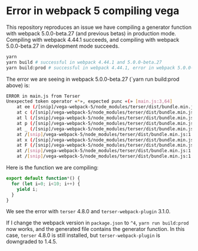 # Error in webpack 5 compiling vega

This repository reproduces an issue we have compiling a generator function with webpack 5.0.0-beta.27 (and previous betas) in production mode. Compiling with webpack 4.44.1 succeeds, and compiling with webpack 5.0.0-beta.27 in development mode succeeds.

```sh
yarn
yarn build # successful in webpack 4.44.1 and 5.0.0-beta.27
yarn build:prod # successful in webpack 4.44.1, error in webpack 5.0.0-beta.27
```

The error we are seeing in webpack 5.0.0-beta.27 (`yarn run build:prod above) is:

```sh
ERROR in main.js from Terser
Unexpected token operator «*», expected punc «(» [main.js:3,64]
    at ee (/[snip]/vega-webpack-5/node_modules/terser/dist/bundle.min.js:1:19541)
    at c (/[snip]/vega-webpack-5/node_modules/terser/dist/bundle.min.js:1:28244)
    at l (/[snip]/vega-webpack-5/node_modules/terser/dist/bundle.min.js:1:28335)
    at p (/[snip]/vega-webpack-5/node_modules/terser/dist/bundle.min.js:1:28475)
    at _ (/[snip]/vega-webpack-5/node_modules/terser/dist/bundle.min.js:1:28587)
    at /[snip]/vega-webpack-5/node_modules/terser/dist/bundle.min.js:1:38014
    at x (/[snip]/vega-webpack-5/node_modules/terser/dist/bundle.min.js:1:38144)
    at F (/[snip]/vega-webpack-5/node_modules/terser/dist/bundle.min.js:1:34820)
    at /[snip]/vega-webpack-5/node_modules/terser/dist/bundle.min.js:1:32263
    at /[snip]/vega-webpack-5/node_modules/terser/dist/bundle.min.js:1:28976
```

Here is the function we are compiling:

```js
export default function*() {
  for (let i=0; i<10; i++) {
    yield i;
  }
}
```

We see the error with `terser` 4.8.0 and `terser-webpack-plugin` 3.1.0.

If I change the webpack version in `package.json` to `^4`, `yarn run build:prod` now works, and the generated file contains the generator function. In this case, `terser` 4.8.0 is still installed, but `terser-webpack-plugin` is downgraded to 1.4.5.
